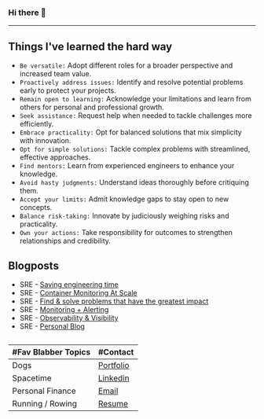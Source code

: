 ### Hi there 👋

---

<!-- what starts -->
## Things I've learned the hard way
* `Be versatile:` Adopt different roles for a broader perspective and increased team value.
* `Proactively address issues:` Identify and resolve potential problems early to protect your projects.
* `Remain open to learning:` Acknowledge your limitations and learn from others for personal and professional growth.
* `Seek assistance:` Request help when needed to tackle challenges more efficiently.
* `Embrace practicality:` Opt for balanced solutions that mix simplicity with innovation.
* `Opt for simple solutions:` Tackle complex problems with streamlined, effective approaches.
* `Find mentors:` Learn from experienced engineers to enhance your knowledge.
* `Avoid hasty judgments:` Understand ideas thoroughly before critiquing them.
* `Accept your limits:` Admit knowledge gaps to stay open to new concepts.
* `Balance risk-taking:` Innovate by judiciously weighing risks and practicality.
* `Own your actions:` Take responsibility for outcomes to strengthen relationships and credibility.
<!-- what ends -->

## Blogposts

* SRE - [Saving engineering time](https://divyendrapatil.medium.com/how-i-managed-to-save-1500-hours-of-engineering-time-every-year-7d130d896729)
* SRE - [Container Monitoring At Scale](https://medium.com/cbi-engineering/sre-104-container-monitoring-scale-5fa3c2bf339)
* SRE - [Find & solve problems that have the greatest impact](https://medium.com/cbi-engineering/sre-103-how-to-find-problems-that-have-the-greatest-impact-f09aa7883464)
* SRE - [Monitoring + Alerting](https://medium.com/cbi-engineering/sre-102-monitoring-alerting-ae4fc93d47b0)
* SRE - [Observability & Visibility](https://medium.com/cbi-engineering/sre-101-observability-visibility-f8b4148b0ce1)
* SRE - [Personal Blog](https://divyendra.com/blogposts/)

## 

| #Fav Blabber Topics | #Contact                                                             |
|---------------------|----------------------------------------------------------------------|
| Dogs                | [Portfolio](https://divyendra.com)                                   |
| Spacetime           | [Linkedin](https://www.linkedin.com/in/divyendrapatil/)              |
| Personal Finance    | [Email](mailto:hello@divyendra.com)                                  |
| Running / Rowing    | [Resume](https://media.divyendra.com/docs/DivyendraPatil_Resume.pdf) |
